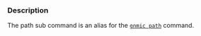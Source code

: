 

### Description 

The path sub command is an alias for the [`gnmic path`](../../cmd/path.md) command.

